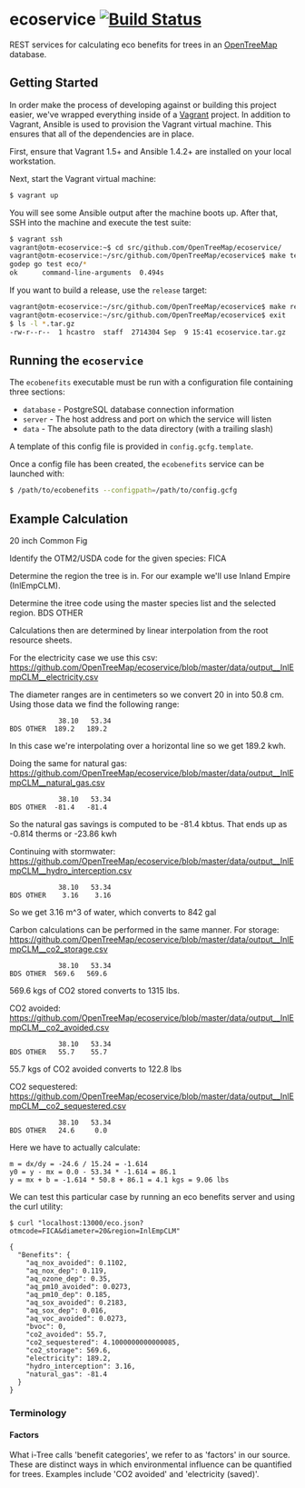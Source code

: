 # ecoservice [![Build Status](https://travis-ci.org/OpenTreeMap/otm-ecoservice.svg?branch=master)](https://travis-ci.org/OpenTreeMap/otm-ecoservice)

REST services for calculating eco benefits for trees in an [OpenTreeMap](https://github.com/OpenTreeMap) database.

## Getting Started

In order make the process of developing against or building this project easier, we've wrapped everything inside of a [Vagrant](https://www.vagrantup.com/) project. In addition to Vagrant, Ansible is used to provision the Vagrant virtual machine. This ensures that all of the dependencies are in place.

First, ensure that Vagrant 1.5+ and Ansible 1.4.2+ are installed on your local workstation.

Next, start the Vagrant virtual machine:

```bash
$ vagrant up
```

You will see some Ansible output after the machine boots up. After that, SSH into the machine and execute the test suite:

```bash
$ vagrant ssh
vagrant@otm-ecoservice:~$ cd src/github.com/OpenTreeMap/ecoservice/
vagrant@otm-ecoservice:~/src/github.com/OpenTreeMap/ecoservice$ make test
godep go test eco/*
ok      command-line-arguments  0.494s
```

If you want to build a release, use the `release` target:

```bash
vagrant@otm-ecoservice:~/src/github.com/OpenTreeMap/ecoservice$ make release
vagrant@otm-ecoservice:~/src/github.com/OpenTreeMap/ecoservice$ exit
$ ls -l *.tar.gz
-rw-r--r--  1 hcastro  staff  2714304 Sep  9 15:41 ecoservice.tar.gz
```

## Running the ``ecoservice``

The ``ecobenefits`` executable must be run with a configuration file
containing three sections:

* ``database`` - PostgreSQL database connection information
* ``server`` - The host address and port on which the service will listen
* ``data`` - The absolute path to the data directory (with a trailing
  slash)

A template of this config file is provided in ``config.gcfg.template``.

Once a config file has been created, the ``ecobenefits`` service can be launched with:

```bash
$ /path/to/ecobenefits --configpath=/path/to/config.gcfg
```

## Example Calculation

20 inch Common Fig

Identify the OTM2/USDA code for the given species:
FICA

Determine the region the tree is in. For our example
we'll use Inland Empire (InlEmpCLM).

Determine the itree code using the master species list
and the selected region.
BDS OTHER

Calculations then are determined by linear interpolation
from the root resource sheets.

For the electricity case we use this csv:
https://github.com/OpenTreeMap/ecoservice/blob/master/data/output__InlEmpCLM__electricity.csv

The diameter ranges are in centimeters so we convert 20 in into 50.8
cm. Using those data we find the following range:

```
            38.10   53.34
BDS OTHER  189.2   189.2
```

In this case we're interpolating over a horizontal line so we get 189.2 kwh.

Doing the same for natural gas:
https://github.com/OpenTreeMap/ecoservice/blob/master/data/output__InlEmpCLM__natural_gas.csv

```
            38.10   53.34
BDS OTHER  -81.4   -81.4
```

So the natural gas savings is computed to be -81.4 kbtus. That ends up
as -0.814 therms or -23.86 kwh

Continuing with stormwater:
https://github.com/OpenTreeMap/ecoservice/blob/master/data/output__InlEmpCLM__hydro_interception.csv

```
            38.10   53.34
BDS OTHER    3.16    3.16
```

So we get 3.16 m^3 of water, which converts to 842 gal

Carbon calculations can be performed in the same manner. For storage:
https://github.com/OpenTreeMap/ecoservice/blob/master/data/output__InlEmpCLM__co2_storage.csv

```
            38.10   53.34
BDS OTHER  569.6   569.6
```

569.6 kgs of CO2 stored converts to 1315 lbs.

CO2 avoided:
https://github.com/OpenTreeMap/ecoservice/blob/master/data/output__InlEmpCLM__co2_avoided.csv

```
            38.10   53.34
BDS OTHER   55.7    55.7
```

55.7 kgs of CO2 avoided converts to 122.8 lbs

CO2 sequestered:
https://github.com/OpenTreeMap/ecoservice/blob/master/data/output__InlEmpCLM__co2_sequestered.csv

```
            38.10   53.34
BDS OTHER   24.6     0.0
```

Here we have to actually calculate:

```
m = dx/dy = -24.6 / 15.24 = -1.614
y0 = y - mx = 0.0 - 53.34 * -1.614 = 86.1
y = mx + b = -1.614 * 50.8 + 86.1 = 4.1 kgs = 9.06 lbs
```

We can test this particular case by running an eco benefits server and
using the curl utility:

```
$ curl "localhost:13000/eco.json?otmcode=FICA&diameter=20&region=InlEmpCLM"

{
  "Benefits": {
    "aq_nox_avoided": 0.1102,
    "aq_nox_dep": 0.119,
    "aq_ozone_dep": 0.35,
    "aq_pm10_avoided": 0.0273,
    "aq_pm10_dep": 0.185,
    "aq_sox_avoided": 0.2183,
    "aq_sox_dep": 0.016,
    "aq_voc_avoided": 0.0273,
    "bvoc": 0,
    "co2_avoided": 55.7,
    "co2_sequestered": 4.1000000000000085,
    "co2_storage": 569.6,
    "electricity": 189.2,
    "hydro_interception": 3.16,
    "natural_gas": -81.4
  }
}
```

### Terminology

#### Factors
What i-Tree calls 'benefit categories', we refer to as 'factors' in our source. These are distinct ways in which environmental influence can be quantified for trees. Examples include 'CO2 avoided' and 'electricity (saved)'.
